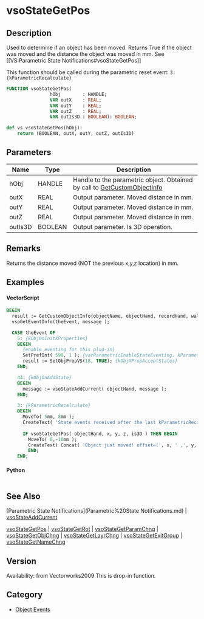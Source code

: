 # vsoStateGetPos

## Description
Used to determine if an object has been moved. Returns True if the object was moved and the distance the object was moved in mm. See [[VS:Parametric State Notifications#vsoStateGetPos]]

This function should be called during the parametric reset event: <code>3: {kParametricRecalculate}</code>

```pascal
FUNCTION vsoStateGetPos(
				hObj        : HANDLE;
				VAR outX    : REAL;
				VAR outY    : REAL;
				VAR outZ    : REAL;
				VAR outIs3D : BOOLEAN): BOOLEAN;
```

```python
def vs.vsoStateGetPos(hObj):
    return (BOOLEAN, outX, outY, outZ, outIs3D)
```

## Parameters
|Name|Type|Description|
|---|---|---|
|hObj|HANDLE|Handle to the parametric object. Obtained by call to [GetCustomObjectInfo](GetCustomObjectInfo.md)|
|outX|REAL|Output parameter. Moved distance in mm.|
|outY|REAL|Output parameter. Moved distance in mm.|
|outZ|REAL|Output parameter. Moved distance in mm.|
|outIs3D|BOOLEAN|Output parameter. Is 3D operation.|

## Remarks
Returns the distance moved (NOT the previous x,y,z location) in mm.

## Examples
#### VectorScript ####
```pascal
BEGIN
  result := GetCustomObjectInfo(objectName, objectHand, recordHand, wallHand);
  vsoGetEventInfo(theEvent, message );

  CASE theEvent OF
    5: {kObjOnInitXProperties}
    BEGIN
      {enable eventing for this plug-in}
      SetPrefInt( 590, 1 ); {varParametricEnableStateEventing, kParametricStateEvent_ResetStatesEvent}
      result := SetObjPropVS(18, TRUE); {kObjXPropAcceptStates}
    END;	

    44: {kObjOnAddState}
    BEGIN
      message := vsoStateAddCurrent( objectHand, message );
    END;

    3: {kParametricRecalculate}
    BEGIN
      MoveTo( 5mm, 8mm );
      CreateText( 'State events received after the last kParametricRecalculate:' );
 
      IF vsoStateGetPos( objectHand, x, y, z, is3D ) THEN BEGIN
        MoveTo( 0,-10mm );
        CreateText( Concat( 'Object just moved! offset=(', x, ' ,', y, ' ,', y, ' z', z, ') is3DMove=', is3D ) );
        END;
    END;
```
#### Python ####
```python

```

## See Also
[Parametric State Notifications](Parametric%20State Notifications.md) | [vsoStateAddCurrent](vsoStateAddCurrent.md)

[vsoStateGetPos](vsoStateGetPos.md) | [vsoStateGetRot](vsoStateGetRot.md) | [vsoStateGetParamChng](vsoStateGetParamChng.md) | [vsoStateGetObjChng](vsoStateGetObjChng.md) | [vsoStateGetLayrChng](vsoStateGetLayrChng.md) | [vsoStateGetExitGroup](vsoStateGetExitGroup.md) | [vsoStateGetNameChng](vsoStateGetNameChng.md)

## Version
Availability: from Vectorworks2009
This is drop-in function.

## Category
* [Object Events](../Categories/Object%20Events.md)
